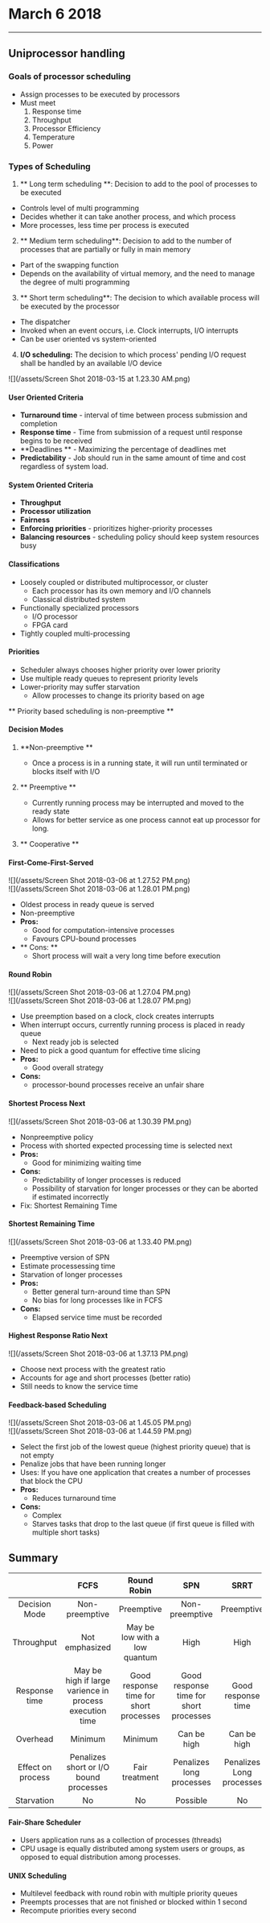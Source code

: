 # March 6 2018

---

## Uniprocessor handling

### Goals of processor scheduling
- Assign processes to be executed by processors
- Must meet
  1. Response time
  2. Throughput
  3. Processor Efficiency
  4. Temperature
  5. Power
  
### Types of Scheduling

1. ** Long term scheduling **: Decision to add to the pool of processes to be executed
  - Controls level of multi programming
  - Decides whether it can take another process, and which process
  - More processes, less time per process is executed
2. ** Medium term scheduling**: Decision to add to the number of processes that are partially or fully in main memory
  - Part of the swapping function
  - Depends on the availability of virtual memory, and the need to manage the degree of multi programming
3. ** Short term scheduling**: The decision to which available process will be executed by the processor
  - The dispatcher
  - Invoked when an event occurs, i.e. Clock interrupts, I/O interrupts
  - Can be user oriented vs system-oriented
4. **I/O scheduling:** The decision to which process' pending I/O request shall be handled by an available I/O device

![](/assets/Screen Shot 2018-03-15 at 1.23.30 AM.png)

#### User Oriented Criteria
  - **Turnaround time** - interval of time between process submission and completion
  - **Response time** - Time from submission of a request until response begins to be received
  - **Deadlines ** - Maximizing the percentage of deadlines met
  - **Predictability** - Job should run in the same amount of time and cost regardless of system load.
  
#### System Oriented Criteria
  - **Throughput**
  - **Processor utilization**
  - **Fairness**
  - **Enforcing priorities** - prioritizes higher-priority processes
  - **Balancing resources** - scheduling policy should keep system resources busy

#### Classifications
- Loosely coupled or distributed multiprocessor, or cluster
  - Each processor has its own memory and I/O channels
  - Classical distributed system
- Functionally specialized processors
  - I/O processor
  - FPGA card
- Tightly coupled multi-processing

#### Priorities

* Scheduler always chooses higher priority over lower priority
* Use multiple ready queues to represent priority levels
* Lower-priority may suffer starvation
  * Allow processes to change its priority based on age

** Priority based scheduling is non-preemptive **

#### Decision Modes

1. **Non-preemptive **

   * Once a process is in a running state, it will run until terminated or blocks itself with I/O

2. ** Preemptive **

   * Currently running process may be interrupted and moved to the ready state
   * Allows for better service as one process cannot eat up processor for long.

3. ** Cooperative **

#### First-Come-First-Served

![](/assets/Screen Shot 2018-03-06 at 1.27.52 PM.png)  
![](/assets/Screen Shot 2018-03-06 at 1.28.01 PM.png)

* Oldest process in ready queue is served
* Non-preemptive
* **Pros:**
  * Good for computation-intensive processes
  * Favours CPU-bound processes
* ** Cons: **
  * Short process will wait a very long time before execution

#### Round Robin

![](/assets/Screen Shot 2018-03-06 at 1.27.04 PM.png)  
![](/assets/Screen Shot 2018-03-06 at 1.28.07 PM.png)

* Use preemption based on a clock, clock creates interrupts
* When interrupt occurs, currently running process is placed in ready queue
  * Next ready job is selected
* Need to pick a good quantum for effective time slicing
* **Pros:**
  * Good overall strategy
* **Cons:**
  * processor-bound processes receive an unfair share

#### Shortest Process Next

![](/assets/Screen Shot 2018-03-06 at 1.30.39 PM.png)

* Nonpreemptive policy
* Process with shorted expected processing time is selected next
* **Pros:**
  * Good for minimizing waiting time
* **Cons:**
  * Predictability of longer processes is reduced
  * Possibility of starvation for longer processes or they can be aborted if estimated incorrectly
* Fix: Shortest Remaining Time

#### Shortest Remaining Time

![](/assets/Screen Shot 2018-03-06 at 1.33.40 PM.png)

* Preemptive version of SPN
* Estimate processessing time
* Starvation of longer processes
* **Pros:**
  * Better general turn-around time than SPN
  * No bias for long processes like in FCFS
* **Cons:**
  * Elapsed service time must be recorded

#### Highest Response Ratio Next

![](/assets/Screen Shot 2018-03-06 at 1.37.13 PM.png)

* Choose next process with the greatest ratio
* Accounts for age and short processes \(better ratio\)
* Still needs to know the service time

#### Feedback-based Scheduling

![](/assets/Screen Shot 2018-03-06 at 1.45.05 PM.png)  
![](/assets/Screen Shot 2018-03-06 at 1.44.59 PM.png)

* Select the first job of the lowest queue \(highest priority queue\) that is not empty
* Penalize jobs that have been running longer
* Uses: If you have one application that creates a number of processes that block the CPU 
* **Pros:**
  * Reduces turnaround time
* **Cons:**
  * Complex
  * Starves tasks that drop to the last queue \(if first queue is filled with multiple short tasks\)
  
## Summary
| | FCFS | Round Robin| SPN | SRRT | HRRN | Feedback |
| :--: |:--:| :--:| :--:| :--: | :--: | :--: |
| Decision Mode | Non-preemptive | Preemptive | Non-preemptive | Preemptive | Non-preemptive | Preemptive
| Throughput | Not emphasized | May be low with a low quantum | High | High| High| Not emphasized|
| Response time | May be high if large varience in process execution time | Good response time for short processes | Good response time for short processes | Good response time | Good response time | Not emphasized |
| Overhead | Minimum | Minimum | Can be high | Can be high | Can be high | Can be high |
|Effect on process | Penalizes short or I/O bound processes | Fair treatment | Penalizes long processes | Penalizes Long processes | Good Balance | Favors i?o bound processes |
|Starvation | No | No| Possible | No | No | Possible |


#### Fair-Share Scheduler

* Users application runs as a collection of processes \(threads\)
* CPU usage is equally distributed among system users or groups, as opposed to equal distribution among processes.

#### UNIX Scheduling

* Multilevel feedback with round robin with multiple priority queues
* Preempts processes that are not finished or blocked within 1 second
* Recompute priorities every second


